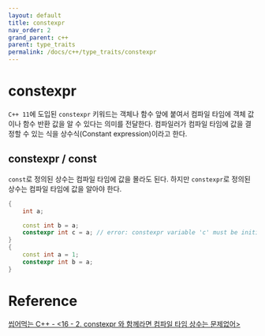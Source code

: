 ```yaml
---
layout: default
title: constexpr
nav_order: 2
grand_parent: c++ 
parent: type_traits
permalink: /docs/c++/type_traits/constexpr
---
```


# constexpr

`C++ 11`에 도입된 `constexpr` 키워드는 객체나 함수 앞에 붙여서 컴파일 타임에 객체 값이나 함수 반환 값을 알 수 있다는 의미를 전달한다. 컴파일러가 컴파일 타임에 값을 결정할 수 있는 식을 상수식(Constant expression)이라고 한다.  

## constexpr / const

`const`로 정의된 상수는 컴파일 타임에 값을 몰라도 된다. 하지만 `constexpr`로 정의된 상수는 컴파일 타임에 값을 알아야 한다.  

```cpp
{
    int a;

    const int b = a;
    constexpr int c = a; // error: constexpr variable 'c' must be initialized by a constant expression
}
{
    const int a = 1;
    constexpr int b = a;
}
```


# Reference

[씹어먹는 C++ - <16 - 2. constexpr 와 함께라면 컴파일 타임 상수는 문제없어>](https://modoocode.com/293)